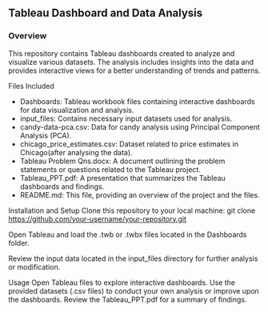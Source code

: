 ## Tableau Dashboard and Data Analysis
### Overview
This repository contains Tableau dashboards created to analyze and visualize various datasets. The analysis includes insights into the data and provides interactive views for a better understanding of trends and patterns.

Files Included
- Dashboards: Tableau workbook files containing interactive dashboards for data visualization and analysis.
- input_files: Contains necessary input datasets used for analysis.
- candy-data-pca.csv: Data for candy analysis using Principal Component Analysis (PCA).
- chicago_price_estimates.csv: Dataset related to price estimates in Chicago(after analysing the data).
- Tableau Problem Qns.docx: A document outlining the problem statements or questions related to the Tableau project.
- Tableau_PPT.pdf: A presentation that summarizes the Tableau dashboards and findings.
- README.md: This file, providing an overview of the project and the files.


Installation and Setup
Clone this repository to your local machine:
git clone https://github.com/your-username/your-repository.git

Open Tableau and load the .twb or .twbx files located in the Dashboards folder.

Review the input data located in the input_files directory for further analysis or modification.

Usage
Open Tableau files to explore interactive dashboards.
Use the provided datasets (.csv files) to conduct your own analysis or improve upon the dashboards.
Review the Tableau_PPT.pdf for a summary of findings.
